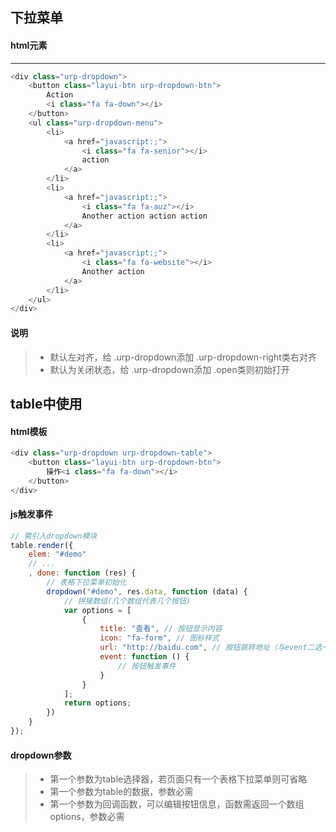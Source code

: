 ## 下拉菜单

#### **html元素**
-----------------
```javascript
<div class="urp-dropdown">
    <button class="layui-btn urp-dropdown-btn">
        Action
        <i class="fa fa-down"></i>
    </button>
    <ul class="urp-dropdown-menu">
        <li>
            <a href="javascript:;">
                <i class="fa fa-senior"></i>
                action
            </a>
        </li>
        <li>
            <a href="javascript:;">
                <i class="fa fa-auz"></i>
                Another action action action
            </a>
        </li>
        <li>
            <a href="javascript:;">
                <i class="fa fa-website"></i>
                Another action
            </a>
        </li>
    </ul>
</div>
```

#### **说明**
> + 默认左对齐，给 .urp-dropdown添加 .urp-dropdown-right类右对齐
> + 默认为关闭状态，给 .urp-dropdown添加 .open类则初始打开


## table中使用
#### **html模板**
```javascript
<div class="urp-dropdown urp-dropdown-table">
    <button class="layui-btn urp-dropdown-btn">
        操作<i class="fa fa-down"></i>
    </button>
</div>
```
#### **js触发事件**
```javascript
// 需引入dropdown模块
table.render({
    elem: "#demo"
    // ...
    , done: function (res) {
        // 表格下拉菜单初始化
        dropdown("#demo", res.data, function (data) {
            // 拼接数组(几个数组代表几个按钮)
            var options = [
                {
                    title: "查看", // 按钮显示内容
                    icon: "fa-form", // 图标样式
                    url: "http://baidu.com", // 按钮跳转地址（与event二选一）
                    event: function () {
                        // 按钮触发事件
                    }
                }
            ];
            return options;
        })
    }
});
```

#### dropdown参数
> + 第一个参数为table选择器，若页面只有一个表格下拉菜单则可省略
> + 第一个参数为table的数据，参数必需
> + 第一个参数为回调函数，可以编辑按钮信息，函数需返回一个数组options，参数必需
